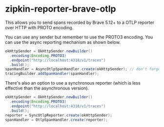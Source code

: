 # zipkin-reporter-brave-otlp
This allows you to send spans recorded by Brave 5.12+ to a OTLP reporter over HTTP with PROTO encoding.

You can use any sender but remember to use the PROTO3 encoding. You can use the async reporting mechanism as shown below.

```java
okHttpSender = OkHttpSender.newBuilder()
  .encoding(Encoding.PROTO3)
  .endpoint("http://localhost:4318/v1/traces")
  .build();
spanHandler = AsyncOtlpSpanHandler.create(okHttpSender); // don't forget to close!
tracingBuilder.addSpanHandler(spanHandler);
```

There's also an option to use a synchronous reporter (which is less effective than the asynchronous version).

```java
okHttpSender = OkHttpSender.newBuilder()
  .encoding(Encoding.PROTO3)
  .endpoint("http://localhost:4318/v1/traces")
  .build();
reporter = SyncOtlpReporter.create(okHttpSender);
spanHandler = OtlpSpanHandler.create(reporter);
```
